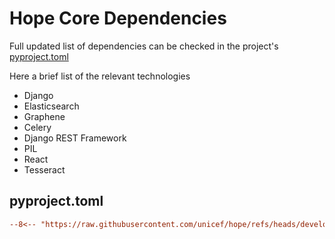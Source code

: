 # Hope Core Dependencies

Full updated list of dependencies can be checked in the project's [pyproject.toml](https://github.com/unicef/hope/blob/develop/backend/pyproject.toml)

Here a brief list of the relevant technologies

- Django
- Elasticsearch
- Graphene
- Celery
- Django REST Framework
- PIL
- React
- Tesseract

## pyproject.toml

``` ini
--8<-- "https://raw.githubusercontent.com/unicef/hope/refs/heads/develop/src/pyproject.toml"
```

